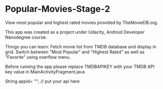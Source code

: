 # Popular-Movies-Stage-2

View most popular and highest rated movies provided by TheMovieDB.org.

This app was created as a project under Udacity, Android Developer Nanodegree course.

Things you can learn: Fetch movie list from TMDB database and display in grid. Switch between "Most Popular" and "Highest Rated" as well as "Favorite" using overflow menu.

Before running the app please replace TMDBAPIKEY with your TMDB API key value in MainActivityFragment.java

String appid= ""; // put your api here
